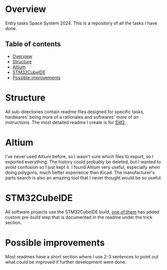 # Overview
Entry tasks Space System 2024. This is a repository of all the tasks I have done.

## Table of contents
* [Overview](#overview)
* [Structure](#structure)
* [Altium](#altium)
* [STM32CubeIDE](#stm32cubeide)
* [Possible improvements](#possible-improvements)

# Structure
All sub-directories contain readme files designed for specific tasks, hardwares' being more of a rationales and softwares' more of an instructions. The most detailed readme I create is for [SW2](https://github.com/Challmymind/SpaceTasks2024/tree/main/SW2).

# Altium
I've never used Altium before, so I wasn't sure which files to export, so I exported everything. The history could probably be deleted, but I wanted to avoid confusion so I just kept it.
I found Altium very useful, especially when doing polygons, much better experience than Kicad. The manufacturer's parts search is also an amazing tool that I never thought would be so useful.

# STM32CubeIDE
All software projects use the STM32CubeIDE build, [one of them](https://github.com/Challmymind/SpaceTasks2024/tree/main/SW2) has added custom pre-build step that is documented in the readme under the trick section.

# Possible improvements
Most readmes have a short section where I use 2-3 sentences to point out what could be improved if further development were done.
